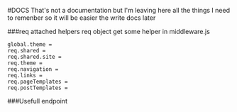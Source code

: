 #DOCS
That's not a documentation but I'm leaving here all the things I need to remenber so it will be easier the write docs later

###req attached helpers
req object get some helper in middleware.js

	global.theme = 
	req.shared = 
	req.shared.site = 
	req.theme = 
	req.navigation = 
	req.links = 
	req.pageTemplates = 
	req.postTemplates = 


###Usefull endpoint
